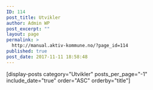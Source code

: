 ```yaml
---
ID: 114
post_title: Utvikler
author: Admin WP
post_excerpt: ""
layout: page
permalink: >
  http://manual.aktiv-kommune.no/?page_id=114
published: true
post_date: 2017-11-11 18:58:48
---
```

[display-posts category="Utvikler" posts_per_page="-1" include_date="true" order="ASC" orderby="title"]